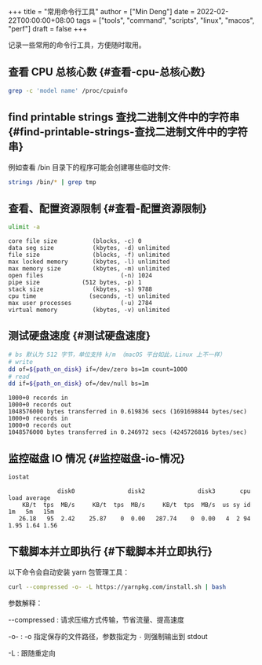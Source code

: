 +++
title = "常用命令行工具"
author = ["Min Deng"]
date = 2022-02-22T00:00:00+08:00
tags = ["tools", "command", "scripts", "linux", "macos", "perf"]
draft = false
+++

记录一些常用的命令行工具，方便随时取用。


## 查看 CPU 总核心数 {#查看-cpu-总核心数}

```sh
grep -c 'model name' /proc/cpuinfo
```


## find printable strings 查找二进制文件中的字符串 {#find-printable-strings-查找二进制文件中的字符串}

例如查看 /bin 目录下的程序可能会创建哪些临时文件:

```sh
strings /bin/* | grep tmp
```


## 查看、配置资源限制 {#查看-配置资源限制}

```sh
ulimit -a
```

```text
core file size          (blocks, -c) 0
data seg size           (kbytes, -d) unlimited
file size               (blocks, -f) unlimited
max locked memory       (kbytes, -l) unlimited
max memory size         (kbytes, -m) unlimited
open files                      (-n) 1024
pipe size            (512 bytes, -p) 1
stack size              (kbytes, -s) 9788
cpu time               (seconds, -t) unlimited
max user processes              (-u) 2784
virtual memory          (kbytes, -v) unlimited
```


## 测试硬盘速度 {#测试硬盘速度}

```sh
# bs 默认为 512 字节，单位支持 k/m （macOS 平台如此，Linux 上不一样）
# write
dd of=${path_on_disk} if=/dev/zero bs=1m count=1000
# read
dd if=${path_on_disk} of=/dev/null bs=1m
```

```text
1000+0 records in
1000+0 records out
1048576000 bytes transferred in 0.619836 secs (1691698844 bytes/sec)
1000+0 records in
1000+0 records out
1048576000 bytes transferred in 0.246972 secs (4245726816 bytes/sec)
```


## 监控磁盘 IO 情况 {#监控磁盘-io-情况}

```sh
iostat
```

```text
              disk0               disk2               disk3       cpu    load average
    KB/t  tps  MB/s     KB/t  tps  MB/s     KB/t  tps  MB/s  us sy id   1m   5m   15m
   26.18   95  2.42    25.87    0  0.00   287.74    0  0.00   4  2 94  1.95 1.64 1.56
```


## 下载脚本并立即执行 {#下载脚本并立即执行}

以下命令会自动安装 yarn 包管理工具：

```sh
curl --compressed -o- -L https://yarnpkg.com/install.sh | bash
```

参数解释：

--compressed
: 请求压缩方式传输，节省流量、提高速度

-o-
: -o 指定保存的文件路径，参数指定为 `-` 则强制输出到 stdout

-L
: 跟随重定向